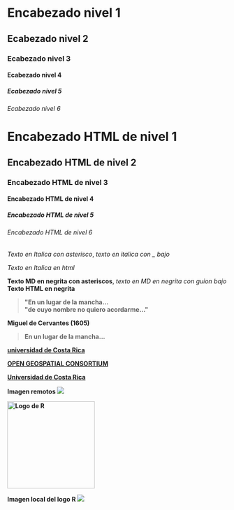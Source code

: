 # Encabezado nivel 1
## Ecabezado nivel 2
### Ecabezado nivel 3
#### Ecabezado nivel 4
##### Ecabezado nivel 5
###### Ecabezado nivel 6

<h1>Encabezado HTML de nivel 1</h1>
<h2>Encabezado HTML de nivel 2</h2>
<h3>Encabezado HTML de nivel 3</h3>
<h4>Encabezado HTML de nivel 4</h4>
<h5>Encabezado HTML de nivel 5</h5>
<h6>Encabezado HTML de nivel 6</h6>

*Texto en Italica con asterisco*, _texto en italica con _ bajo_

<em>Texto en Italica en html</em>

**Texto MD en negrita con asteriscos**, _texto en MD en negrita con guion bajo_
\
<strong>Texto HTML en negrita<strong>
  
  >"En un lugar de la mancha...  
  >"de cuyo nombre no quiero acordarme..."
  
  Miguel de Cervantes (1605)
  
  <blockquote>En un lugar de la mancha...</blockquote>
  
  [universidad de Costa Rica](http://www.ucr.ac.cr)
  
  <a href="http://www.ogc.org/">OPEN GEOSPATIAL CONSORTIUM</A>
  
   <a href="httpS://www.UCR.AC.CR/">Universidad de Costa Rica</A>
   
   Imagen remotos
   ![](https://www.r-project.org/logo/Rlogo.png)

<img src="https://www.r-project.org/logo/Rlogo.png" alt="Logo de R" width="200">

Imagen local del logo R
![](Rlogo.png)

